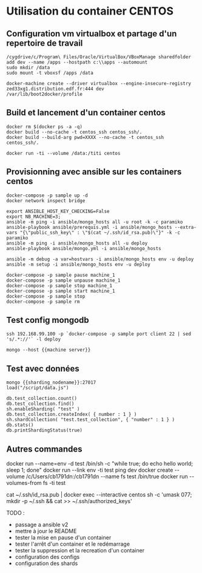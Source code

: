 # Utilisation du container CENTOS

## Configuration vm virtualbox et partage d'un repertoire de travail

```
/cygdrive/c/Program\ Files/Oracle/VirtualBox/VBoxManage sharedfolder add dev --name /apps --hostpath c:\\apps --automount
sudo mkdir /data
sudo mount -t vboxsf /apps /data

docker-machine create --driver virtualbox --engine-insecure-registry zed33xg1.distribution.edf.fr:444 dev
/var/lib/boot2docker/profile
```

## Build et lancement d'un container centos

```
docker rm $(docker ps -a -q)
docker build --no-cache -t centos_ssh centos_ssh/.
docker build --build-arg pwd=XXXX --no-cache -t centos_ssh centos_ssh/.

docker run -ti --volume /data:/titi centos
```

## Provisionning avec ansible sur les containers centos

```
docker-compose -p sample up -d
docker network inspect bridge

export ANSIBLE_HOST_KEY_CHECKING=False
export NB_MACHINE=3;
ansible -m ping -i ansible/mongo_hosts all -u root -k -c paramiko
ansible-playbook ansible/prerequis.yml -i ansible/mongo_hosts --extra-vars "{\"public_ssh_key\" : \"$(cat ~/.ssh/id_rsa.pub)\"}" -k -c paramiko
ansible -m ping -i ansible/mongo_hosts all -u deploy
ansible-playbook ansible/mongo.yml -i ansible/mongo_hosts

ansible -m debug -a var=hostvars -i ansible/mongo_hosts env -u deploy
ansible -m setup -i ansible/mongo_hosts env -u deploy

docker-compose -p sample pause machine_1
docker-compose -p sample unpause machine_1
docker-compose -p sample stop machine_1
docker-compose -p sample start machine_1
docker-compose -p sample stop
docker-compose -p sample rm
```

## Test config mongodb

```
ssh 192.168.99.100 -p `docker-compose -p sample port client 22 | sed 's/.*://'` -l deploy

mongo --host {{machine server}}
```

## Test avec données

```
mongo {{sharding_nodename}}:27017
load("/script/data.js")

db.test_collection.count()
db.test_collection.find()
sh.enableSharding( "test" )
db.test_collection.createIndex( { number : 1 } )
sh.shardCollection( "test.test_collection", { "number" : 1 } )
db.stats()
db.printShardingStatus(true)
```

## Autres commandes

docker run --name=env -d test /bin/sh -c "while true; do echo hello world; sleep 1; done"
docker run --link env -ti test
ping dev
docker create --volume /c/Users/cb1791dn:/cb1791dn --name fs test /bin/true
docker run --volumes-from fs -ti test

cat ~/.ssh/id_rsa.pub | docker exec --interactive centos sh -c 'umask 077; mkdir -p ~/.ssh && cat >> ~/.ssh/authorized_keys'


TODO :
- passage a ansible v2
- mettre à jour le README
- tester la mise en pause d'un container
- tester l'arrêt d'un container et le redémarrage
- tester la suppression et la recreation d'un container
- configuration des configs
- configuration des shards
